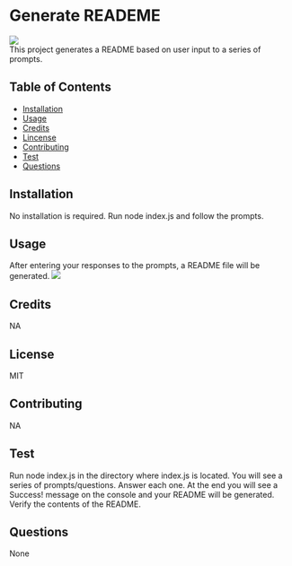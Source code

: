 # Generate READEME
![](https://img.shields.io/badge/Lincense-MIT-green)  
This project generates a README based on user input to a series of prompts.

## Table of Contents
* [Installation](#installation)
* [Usage](#usage)
* [Credits](#credits)
* [Lincense](#license)
* [Contributing](#contributing)
* [Test](#test)
* [Questions](#questions)
## Installation
No installation is required. Run node index.js and follow the prompts.
## Usage
After entering your responses to the prompts, a README file will be generated.
![](./images/imgae1.png)
## Credits
NA
## License
MIT
## Contributing
NA
## Test
Run node index.js in the directory where index.js is located. You will see a series of prompts/questions. Answer each one. At the end you will see a Success! message on the console and your README will be generated. Verify the contents of the README.
## Questions
None
